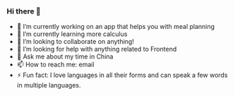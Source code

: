 ### Hi there 👋

- 🔭 I’m currently working on an app that helps you with meal planning
- 🌱 I’m currently learning more calculus
- 👯 I’m looking to collaborate on anything!
- 🤔 I’m looking for help with anything related to Frontend
- 💬 Ask me about my time in China
- 📫 How to reach me: email
- ⚡ Fun fact: I love languages in all their forms and can speak a few words in multiple languages. 
